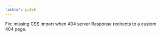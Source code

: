 ```yaml
---
'astro': patch
---
```


Fix: missing CSS import when 404 server Response redirects to a custom 404 page.
